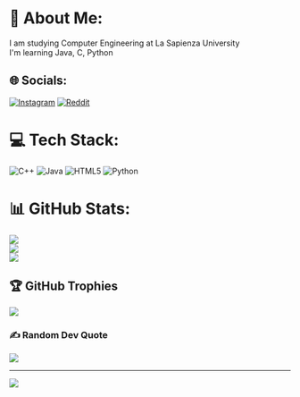 # 💫 About Me:
I am studying Computer Engineering at La Sapienza University<br>I'm learning Java, C, Python


## 🌐 Socials:
[![Instagram](https://img.shields.io/badge/Instagram-%23E4405F.svg?logo=Instagram&logoColor=white)](https://instagram.com/_martinconsole) [![Reddit](https://img.shields.io/badge/Reddit-%23FF4500.svg?logo=Reddit&logoColor=white)](https://reddit.com/user/supplyita) 

# 💻 Tech Stack:
![C++](https://img.shields.io/badge/c++-%2300599C.svg?style=flat-square&logo=c%2B%2B&logoColor=white) ![Java](https://img.shields.io/badge/java-%23ED8B00.svg?style=flat-square&logo=openjdk&logoColor=white) ![HTML5](https://img.shields.io/badge/html5-%23E34F26.svg?style=flat-square&logo=html5&logoColor=white) ![Python](https://img.shields.io/badge/python-3670A0?style=flat-square&logo=python&logoColor=ffdd54)
# 📊 GitHub Stats:
![](https://github-readme-stats.vercel.app/api?username=SupplyITA&theme=dark&hide_border=false&include_all_commits=false&count_private=false)<br/>
![](https://github-readme-streak-stats.herokuapp.com/?user=SupplyITA&theme=dark&hide_border=false)<br/>
![](https://github-readme-stats.vercel.app/api/top-langs/?username=SupplyITA&theme=dark&hide_border=false&include_all_commits=false&count_private=false&layout=compact)

## 🏆 GitHub Trophies
![](https://github-profile-trophy.vercel.app/?username=SupplyITA&theme=dracula&no-frame=false&no-bg=true&margin-w=4)

### ✍️ Random Dev Quote
![](https://quotes-github-readme.vercel.app/api?type=horizontal&theme=gruvbox)

---
[![](https://visitcount.itsvg.in/api?id=SupplyITA&icon=0&color=0)](https://visitcount.itsvg.in)

